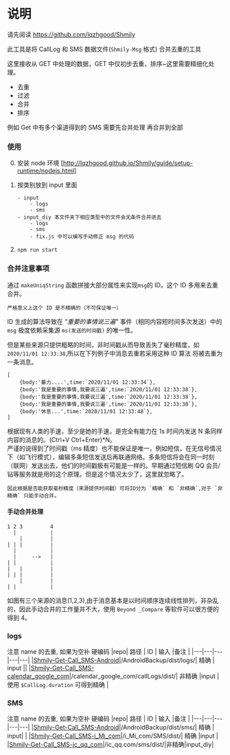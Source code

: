 # 说明

请先阅读 https://github.com/lqzhgood/Shmily

此工具是将 CallLog 和 SMS 数据文件(`Shmily-Msg` 格式) 合并去重的工具

这里接收从 GET 中处理的数据，GET 中仅初步去重，排序~这里需要精细化处理。 <br/>

-   去重
-   过滤
-   合并
-   排序

例如 Get 中有多个渠道得到的 SMS 需要先合并处理 再合并到全部

### 使用

0. 安装 node 环境 [http://lqzhgood.github.io/Shmily/guide/setup-runtime/nodejs.html]
1. 按类别放到 input 里面

    ```
    - input
        - logs
        - sms
    - input_diy 本文件夹下相应类型中的文件会无条件合并进去
        - logs
        - sms
        - fix.js 中可以编写手动修正 msg 的代码
    ```

2. `npm run start`

### 合并注意事项

通过 `makeUniqString` 函数拼接大部分属性来实现`msg`的 ID。这个 ID 多用来去重合并。

```
严格意义上这个 ID 是不精确的（不可保证唯一）
```

ID 生成的算法导致在 _"重要的事情说三遍"_ 事件（相同内容短时间多次发送）中的 `msg` 极度依赖采集源 `ms(发送的时间戳)` 的唯一性。

但是某些来源只提供粗略的时间，非时间戳从而导致丢失了毫秒精度，如 `2020/11/01 12:33:38`,所以在下列例子中消息去重若采用这种 ID 算法 将被去重为一条消息。

```
[
    {body:'蓄力....',time:`2020/11/01 12:33:34`},
    {body:'我是重要的事情,我要说三遍',time:`2020/11/01 12:33:38`},
    {body:'我是重要的事情,我要说三遍',time:`2020/11/01 12:33:38`},
    {body:'我是重要的事情,我要说三遍',time:`2020/11/01 12:33:38`},
    {body:'休息...',time:`2020/11/01 12:33:48`},
]

```

根据现有人类的手速，至少是她的手速，是完全有能力在 1s 时间内发送 N 条同样内容的消息的。(Ctrl+V Ctrl+Enter)\*N。 <br/>
严谨的说得到了时间戳（ms 精度）也不能保证是唯一，例如短信，在无信号情况下（如飞行模式），编辑多条短信发送后再联通网络。多条短信将会在同一时刻（联网）发送出去，他们的时间戳极有可能是一样的。早期通过短信刷 QQ 会员/钻等服务就是用的这个原理。但是这个情况太少了，这里就忽略了。

```
因此根据是否能获取毫秒精度（来源提供时间戳）可将ID分为 `精确` 和 `非精确`,对于 `非精确` 只能手动合并。
```

#### 手动合并处理

```
1 2 3         4
  |           |
    |         |
| | |         |
  |           |
  |     -->   |
| |           |
|   |         |
| | |         |
    |         |
| |           |

```

如图有三个来源的消息(1,2,3),由于消息基本是以时间顺序连续线性排列，非杂乱的，因此手动合并的工作量并不大，使用 `Beyond _Compare` 等软件可以很方便的得到 4。

### logs

注意 name 的去重, 如果为空补 硬编码
|repo| 路径 | ID | 输入 |备注 |
|---|---|---|---|---|
|[Shmily-Get-Call_SMS-Android](https://github.com/lqzhgood/Shmily-Get-Call_SMS-Android)|/AndroidBackup/dist/logs/| 精确 | input ||
|[Shmily-Get-Call_SMS-calendar_google_com](https://github.com/lqzhgood/Shmily-Get-Call_SMS-calendar_google_com)|/calendar_google_com/callLogs/dist/| 非精确 |input | 使用 `$CallLog.duration` 可得到精确 |

### SMS

注意 name 的去重, 如果为空补 硬编码
|repo| 路径 | ID | 输入 |备注 |
|---|---|---|---|---|
|[Shmily-Get-Call_SMS-Android](https://github.com/lqzhgood/Shmily-Get-Call_SMS-Android)|/AndroidBackup/dist/sms/| 精确 | input| |
|[Shmily-Get-Call_SMS-i_Mi_com](https://github.com/lqzhgood/Shmily-Get-Call_SMS-i_Mi_com)|/i_Mi_com/SMS/dist/| 精确 |input |
|[Shmily-Get-Call_SMS-ic_qq_com](https://github.com/lqzhgood/Shmily-Get-Call_SMS-ic_qq_com)|/ic_qq.com/sms/dist/|非精确|input_diy|
